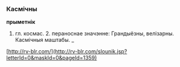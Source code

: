 ### Касмічны
**прыметнік**

1. гл. космас. 2. пераноснае значэнне: Грандыёзны, велізарны. Касмічныя маштабы.	_

<a rel="author">[http://rv-blr.com/](http://rv-blr.com/slounik.jsp?letterId=0&maskId=0&pageId=1359)</a>

